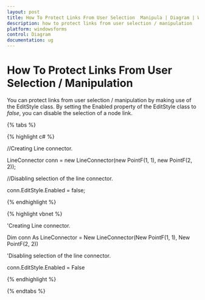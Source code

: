 ```yaml
---
layout: post
title: How To Protect Links From User Selection  Manipula | Diagram | Windows Forms | Syncfusion®
description: how to protect links from user selection / manipulation
platform: windowsforms
control: Diagram
documentation: ug
---
```


# How To Protect Links From User Selection / Manipulation

You can protect links from user selection / manipulation by making use of the EditStyle class. By setting the Enabled property of the EditStyle class to _false_, you can disable the selection of a node link.


{% tabs %}

{% highlight c# %}

//Creating Line connector.

LineConnector conn = new LineConnector(new PointF(1, 1), new PointF(2, 2));

//Disabling selection of the line connector.

conn.EditStyle.Enabled = false;

{% endhighlight %}

{% highlight vbnet %}

'Creating Line connector.

Dim conn As LineConnector = New LineConnector(New PointF(1, 1), New PointF(2, 2))

'Disabling selection of the line connector.

conn.EditStyle.Enabled = False

{% endhighlight %}

{% endtabs %}

